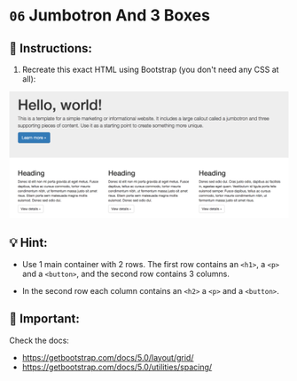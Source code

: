 # `06` Jumbotron And 3 Boxes

## 📝 Instructions:

1. Recreate this exact HTML using Bootstrap (you don't need any CSS at all):

![Example Image](../../.learn/assets/06-jumbotron-and-three-boxes-result.png?raw=true)

## 💡 Hint:

+ Use 1 main container with 2 rows. The first row contains an `<h1>`, a `<p>` and a `<button>`, and the second row contains 3 columns.

+ In the second row each column contains an `<h2>` a `<p>` and a `<button>`.

## 🔎 Important:

Check the docs:
- https://getbootstrap.com/docs/5.0/layout/grid/
- https://getbootstrap.com/docs/5.0/utilities/spacing/
